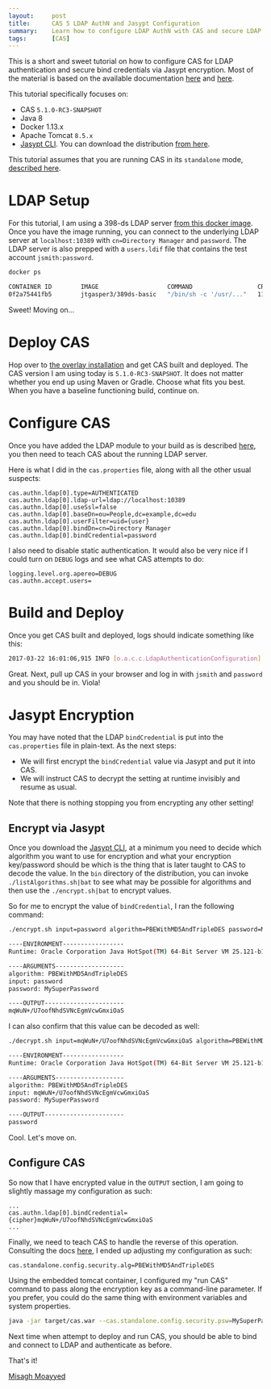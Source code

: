 ```yaml
---
layout:     post
title:      CAS 5 LDAP AuthN and Jasypt Configuration
summary:    Learn how to configure LDAP AuthN with CAS and secure LDAP credentials via Jasypt.
tags:       [CAS]
---
```


This is a short and sweet tutorial on how to configure CAS for LDAP authentication and secure bind credentials via Jasypt encryption.
Most of the material is based on the available documentation [here](https://apereo.github.io/cas/development/installation/Configuration-Properties-Security.html) and [here](https://apereo.github.io/cas/development/installation/LDAP-Authentication.html).

This tutorial specifically focuses on:

- CAS `5.1.0-RC3-SNAPSHOT`
- Java 8
- Docker 1.13.x
- Apache Tomcat `8.5.x`
- [Jasypt CLI](http://www.jasypt.org/cli.html). You can download the distribution [from here](http://www.jasypt.org/download.html).

This tutorial assumes that you are running CAS in its `standalone` mode, [described here](https://apereo.github.io/cas/development/installation/Configuration-Server-Management.html).

# LDAP Setup

For this tutorial, I am using a 398-ds LDAP server [from this docker image](https://github.com/jtgasper3/docker-images/tree/master/389-ds).
Once you have the image running, you can connect to the underlying LDAP server at `localhost:10389` with `cn=Directory Manager` and `password`. The LDAP server is also prepped with a `users.ldif` file that contains the test account `jsmith:password`.

```bash
docker ps

CONTAINER ID        IMAGE                   COMMAND                  CREATED             STATUS              PORTS                    NAMES
0f2a75441fb5        jtgasper3/389ds-basic   "/bin/sh -c '/usr/..."   11 days ago         Up 6 minutes        0.0.0.0:10389->389/tcp   ldap-server
```

Sweet! Moving on...

# Deploy CAS

Hop over to [the overlay installation](https://apereo.github.io/cas/development/installation/Maven-Overlay-Installation.html) and get CAS built and deployed. The CAS version I am using today is `5.1.0-RC3-SNAPSHOT`. It does not matter whether you end up using Maven or Gradle. Choose what fits you best. When you have a baseline functioning build, continue on.

# Configure CAS

Once you have added the LDAP module to your build as is described [here](https://apereo.github.io/cas/development/installation/LDAP-Authentication.html), you then need to teach CAS about the running LDAP server.

Here is what I did in the `cas.properties` file, along with all the other usual suspects:

```properties
cas.authn.ldap[0].type=AUTHENTICATED
cas.authn.ldap[0].ldap-url=ldap://localhost:10389
cas.authn.ldap[0].useSsl=false
cas.authn.ldap[0].baseDn=ou=People,dc=example,dc=edu
cas.authn.ldap[0].userFilter=uid={user}
cas.authn.ldap[0].bindDn=cn=Directory Manager
cas.authn.ldap[0].bindCredential=password
```

I also need to disable static authentication. It would also be very nice if I could turn on `DEBUG` logs and see what CAS attempts to do:

```properties
logging.level.org.apereo=DEBUG
cas.authn.accept.users=
```

# Build and Deploy

Once you get CAS built and deployed, logs should indicate something like this:

```bash
2017-03-22 16:01:06,915 INFO [o.a.c.c.LdapAuthenticationConfiguration] - <Ldap authentication for [LdapAuthenticationHandler] is to chain principal resolvers via [[org.apereo.cas.authentication.principal.resolvers.ChainingPrincipalResolver@1452f4cb[chain=[org.apereo.cas.authentication.principal.resolvers.PersonDirectoryPrincipalResolver@1b7c5e6a[returnNullIfNoAttributes=false,principalAttributeName=<null>], org.apereo.cas.authentication.principal.resolvers.EchoingPrincipalResolver@6824495c[]]]]] for attribute resolution>
```

Great. Next, pull up CAS in your browser and log in with `jsmith` and `password` and you should be in. Viola!

# Jasypt Encryption

You may have noted that the LDAP `bindCredential` is put into the `cas.properties` file in plain-text. As the next steps:

- We will first encrypt the `bindCredential` value via Jasypt and put it into CAS.
- We will instruct CAS to decrypt the setting at runtime invisibly and resume as usual.

Note that there is nothing stopping you from encrypting any other setting!

## Encrypt via Jasypt

Once you download the [Jasypt CLI](http://www.jasypt.org/cli.html), at a minimum you need to decide which algorithm you want to use for encryption and what your encryption key/password should be which is the thing that is later taught to CAS to decode the value. In the `bin` directory of the distribution, you can invoke `./listAlgorithms.sh|bat` to see what may be possible for algorithms and then use the `./encrypt.sh|bat` to encrypt values.

So for me to encrypt the value of `bindCredential`, I ran the following command:

```bash
./encrypt.sh input=password algorithm=PBEWithMD5AndTripleDES password=MySuperPassword

----ENVIRONMENT-----------------
Runtime: Oracle Corporation Java HotSpot(TM) 64-Bit Server VM 25.121-b13 

----ARGUMENTS-------------------
algorithm: PBEWithMD5AndTripleDES
input: password
password: MySuperPassword

----OUTPUT----------------------
mqWuN+/U7oofNhdSVNcEgmVcwGmxiOaS
```

I can also confirm that this value can be decoded as well:

```bash
./decrypt.sh input=mqWuN+/U7oofNhdSVNcEgmVcwGmxiOaS algorithm=PBEWithMD5AndTripleDES password=MySuperPassword

----ENVIRONMENT-----------------
Runtime: Oracle Corporation Java HotSpot(TM) 64-Bit Server VM 25.121-b13 

----ARGUMENTS-------------------
algorithm: PBEWithMD5AndTripleDES
input: mqWuN+/U7oofNhdSVNcEgmVcwGmxiOaS
password: MySuperPassword

----OUTPUT----------------------
password
```

Cool. Let's move on.

## Configure CAS

So now that I have encrypted value in the `OUTPUT` section, I am going to slightly massage my configuration as such:

```properties
...
cas.authn.ldap[0].bindCredential={cipher}mqWuN+/U7oofNhdSVNcEgmVcwGmxiOaS
...
```

Finally, we need to teach CAS to handle the reverse of this operation. Consulting the docs [here](https://apereo.github.io/cas/development/installation/Configuration-Properties-Security.html), I ended up adjusting my configuration as such:

```properties
cas.standalone.config.security.alg=PBEWithMD5AndTripleDES
```

Using the embedded tomcat container, I configured my "run CAS" command to pass along the encryption key as a command-line parameter. If you prefer, you could do the same thing with environment variables and system properties.

```bash
java -jar target/cas.war --cas.standalone.config.security.psw=MySuperPassword
```

Next time when attempt to deploy and run CAS, you should be able to bind and connect to LDAP and authenticate as before.

That's it!

[Misagh Moayyed](https://fawnoos.com)
